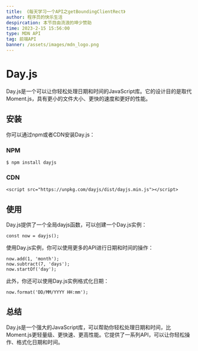 ```yaml
---
title: 《每天学习一个API之getBoundingClientRect》
author: 程序员的快乐生活
despircation: 本节目由流浪的坤少赞助
time: 2023-2-15 15:56:00
type: MDN API 
tag: 前端API
banner: /assets/images/mdn_logo.png
---
```



# Day.js
Day.js是一个可以让你轻松处理日期和时间的JavaScript库。它的设计目的是取代Moment.js，具有更小的文件大小、更快的速度和更好的性能。

## 安装
你可以通过npm或者CDN安装Day.js：

### NPM
```
$ npm install dayjs
```

### CDN
```
<script src="https://unpkg.com/dayjs/dist/dayjs.min.js"></script>
```

## 使用
Day.js提供了一个全局dayjs函数，可以创建一个Day.js实例：

```
const now = dayjs();
```

使用Day.js实例，你可以使用更多的API进行日期和时间的操作：

```
now.add(1, 'month');
now.subtract(7, 'days');
now.startOf('day');
```

此外，你还可以使用Day.js实例格式化日期：

```
now.format('DD/MM/YYYY HH:mm');
```

## 总结
Day.js是一个强大的JavaScript库，可以帮助你轻松处理日期和时间，比Moment.js更轻量级、更快速、更高性能。它提供了一系列API，可以让你轻松操作、格式化日期和时间。
